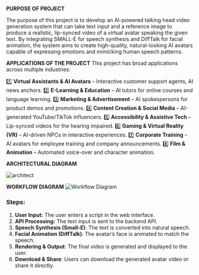 **PURPOSE OF PROJECT**

The purpose of this project is to develop an AI-powered talking head video generation system that can take text input and a reference image to produce a realistic, lip-synced video of a virtual avatar speaking the given text. By integrating SMALL-E for speech synthesis and DiffTalk for facial animation, the system aims to create high-quality, natural-looking AI avatars capable of expressing emotions and mimicking human speech patterns.


**APPLICATIONS OF THE PROJECT**
This project has broad applications across multiple industries:

1️⃣ **Virtual Assistants & AI Avatars** – Interactive customer support agents, AI news anchors.
2️⃣ **E-Learning & Education** – AI tutors for online courses and language learning.
3️⃣ **Marketing & Advertisement** – AI spokespersons for product demos and promotions.
4️⃣ **Content Creation & Social Media** – AI-generated YouTube/TikTok influencers.
5️⃣ **Accessibility & Assistive Tech** – Lip-synced videos for the hearing impaired.
6️⃣ **Gaming & Virtual Reality (VR)** – AI-driven NPCs in interactive experiences.
7️⃣ **Corporate Training** – AI avatars for employee training and company announcements.
8️⃣ **Film & Animation** – Automated voice-over and character animation.


**ARCHITECTURAL DIAGRAM**

![architect](https://github.com/user-attachments/assets/4c20ddda-e2e9-4a7d-9dff-be022b697da7)


**WORKFLOW DIAGRAM**
![Workflow Diagram](workflow_diagram.png)

### Steps:
1. **User Input:** The user enters a script in the web interface.
2. **API Processing:** The text input is sent to the backend API.
3. **Speech Synthesis (Small-E)**: The text is converted into natural speech.
4. **Facial Animation (DiffTalk)**: The avatar’s face is animated to match the speech.
5. **Rendering & Output**: The final video is generated and displayed to the user.
6. **Download & Share**: Users can download the generated avatar video or share it directly.
